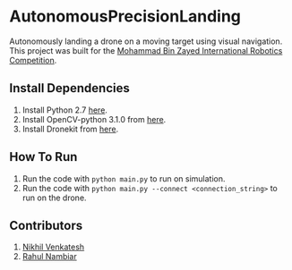 # AutonomousPrecisionLanding
Autonomously landing a drone on a moving target using visual navigation. This project was built for the [Mohammad Bin Zayed International Robotics Competition](http://mbzirc.com/).

## Install Dependencies
1. Install Python 2.7 [here](https://www.python.org/download/releases/2.7/).
2. Install OpenCV-python 3.1.0 from [here](http://opencv.org/downloads.html).
3. Install Dronekit from [here](http://python.dronekit.io/guide/quick_start.html).

## How To Run
1. Run the code with ```python main.py``` to run on simulation.
2. Run the code with ```python main.py --connect <connection_string>``` to run on the drone.

## Contributors
1. [Nikhil Venkatesh](https://github.com/nikv96)
2. [Rahul Nambiar](https://github.com/RNambiar1996)

